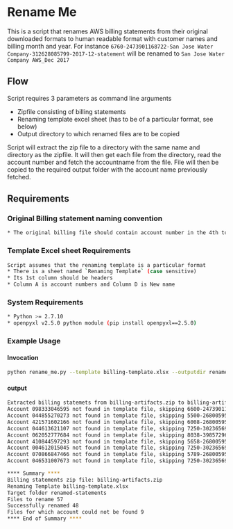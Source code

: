 # Rename Me
This is a script that renames AWS billing statements from their original downloaded 
formats to human readable format with customer names and billing month and year.
For instance `6760-2473901168722-San Jose Water Company-312628085799-2017-12-statement` will be renamed to `San Jose Water Company AWS_Dec 2017`

## Flow

Script requires 3 parameters as command line arguments
* Zipfile consisting of billing statements
* Renaming template excel sheet (has to be of a particular format, see below)
* Output directory to which renamed files are to be copied

Script will extract the zip file to a directory with the same name and directory as the zipfile.
It will then get each file from the directory, read the account number and fetch the accountname from the file.
File will then be copied to the required output folder with the account name previously fetched.


## Requirements

### Original Billing statement naming convention
```sh
* The original billing file should contain account number in the 4th token (when tokenzied by `-`)
```

### Template Excel sheet Requirements
```sh
Script assumes that the renaming template is a particular format
* There is a sheet named `Renaming Template` (case sensitive)
* Its 1st column should be headers
* Column A is account numbers and Column D is New name
```

### System Requirements
``` sh
* Python >= 2.7.10
* openpyxl v2.5.0 python module (pip install openpyxl==2.5.0) 
```
### Example Usage

#### Invocation
```sh
python rename_me.py --template billing-template.xlsx --outputdir renamed-statements --zipfile billing-artifacts.zip
```

#### output
```sh
Extracted billing statemets from billing-artifacts.zip to billing-artifacts
Account 098333046595 not found in template file, skipping 6600-2473901166150-PDF Solutions-098333046595-2017-12-statement.pdf
Account 044855270273 not found in template file, skipping 5500-2680059592816-Groupware Cloud Ops-044855270273-2017-12-statement.pdf
Account 421571602166 not found in template file, skipping 6008-2680059595330-Groupware IT-421571602166-2017-12-statement.pdf
Account 044613621107 not found in template file, skipping 7250-3023656978497-Dolby Laboratories, Inc.-044613621107-2017-12-statement.pdf
Account 062052777684 not found in template file, skipping 8038-3985729653288-LeanTaas-062052777684-2017-12-statement.pdf
Account 410844597293 not found in template file, skipping 5658-2680059593704-Ampush-410844597293-2017-12-statement.pdf
Account 004612015045 not found in template file, skipping 7250-3023656978506-Dolby Laboratories, Inc.-004612015045-2017-12-statement.pdf
Account 070866847466 not found in template file, skipping 5789-2680059594272-Augmedix-070866847466-2017-12-statement.pdf
Account 046531007673 not found in template file, skipping 7250-3023656981043-Dolby Laboratories, Inc.-046531007673-2017-12-statement.pdf

**** Summary ****
Billing statements zip file: billing-artifacts.zip
Renaming Template billing-template.xlsx
Target folder renamed-statements
Files to rename 57
Successfully renamed 48
Files for which account could not be found 9
**** End of Summary ****
```